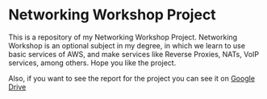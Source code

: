 # Networking Workshop Project
This is a repository of my Networking Workshop Project. 
Networking Workshop is an optional subject in my degree, in which we learn to use basic services of AWS, and make services like Reverse Proxies, NATs, VoIP services, among others.
Hope you like the project.

Also, if you want to see the report for the project you can see it on [Google Drive](https://docs.google.com/document/d/12m2y0v_4A9oQpFtlERbOmXfp5ZF_XjUImMVDh3N2cv4/edit?usp=sharing)
